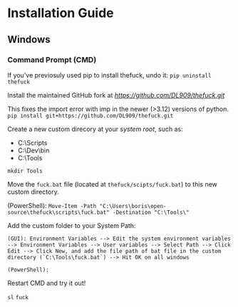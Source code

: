 # Installation Guide

## Windows

### Command Prompt (CMD)

If you've previosuly used pip to install thefuck, undo it:
`pip uninstall thefuck`


Install the maintained GitHub fork at *https://github.com/DL909/thefuck.git*

This fixes the import error with imp in the newer (>3.12) versions of python.
`pip install git+https://github.com/DL909/thefuck.git`

Create a new custom direcory at your *system root*, such as:
-   C:\Scripts
-   C:\Dev\bin
-   C:\Tools

`mkdir Tools`


Move the `fuck.bat` file (located at `thefuck/scipts/fuck.bat`) to this new custom directory.

(PowerShell):
`Move-Item -Path "C:\Users\boris\open-source\thefuck\scripts\fuck.bat" -Destination "C:\Tools\"`


Add the custom folder to your System Path:

    (GUI): Environment Variables --> Edit the system environment variables --> Environment Variables --> User variables --> Select Path --> Click Edit --> Click New, and add the file path of bat file in the custom directory (`C:\Tools\fuck.bat`) --> Hit OK on all windows

    (PowerShell):


Restart CMD and try it out!

`sl`
`fuck`

